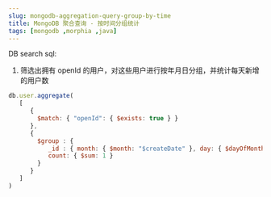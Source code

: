 ```yaml
---
slug: mongodb-aggregation-query-group-by-time
title: MongoDB 聚合查询 - 按时间分组统计
tags: [mongodb ,morphia ,java]
---
```


DB search sql:
1. 筛选出拥有 openId 的用户，对这些用户进行按年月日分组，并统计每天新增的用户数

```js
db.user.aggregate(
   [
      {
        $match: { "openId": { $exists: true } }
      },
      {
        $group : {
           _id : { month: { $month: "$createDate" }, day: { $dayOfMonth: "$createDate" }, year: { $year: "$createDate" } },
           count: { $sum: 1 }
        }
      }
   ]
)
```
